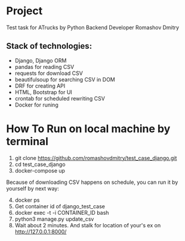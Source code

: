 # Project
Test task for ATrucks by Python Backend Developer Romashov Dmitry

## Stack of technologies: 
- Django, Django ORM
- pandas for reading CSV
- requests for download CSV
- beautifulsoup for searching CSV in DOM
- DRF for creating API 
- HTML, Bootstrap for UI
- crontab for scheduled rewriting CSV
- Docker for runing

# How To Run on local machine by terminal

1. git clone https://github.com/romashovdmitry/test_case_django.git
2. cd test_case_django  
3. docker-compose up

Because of downloading CSV happens on schedule, you can run it by yourself by next way:

4. docker ps
5. Get container id of django_test_case
6. docker exec -t -i CONTAINER_ID bash
7. python3 manage.py update_csv
8. Wait about 2 minutes. And stalk for location of your's ex on http://127.0.0.1:8000/
